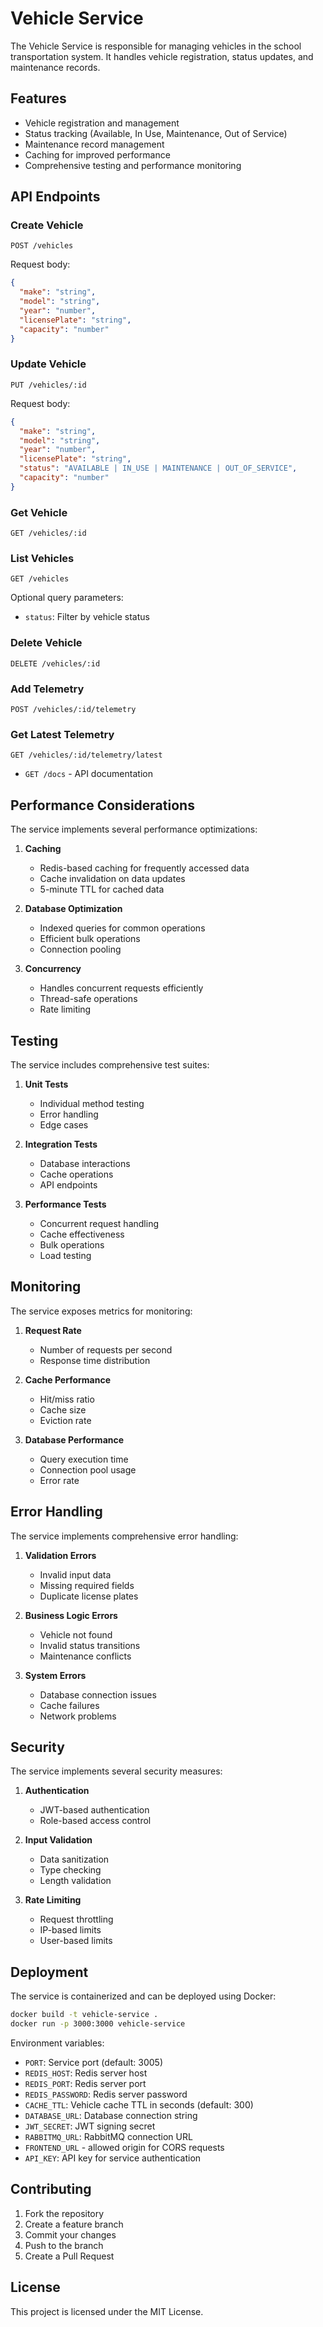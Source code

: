 # Vehicle Service

The Vehicle Service is responsible for managing vehicles in the school transportation system. It handles vehicle registration, status updates, and maintenance records.

## Features

- Vehicle registration and management
- Status tracking (Available, In Use, Maintenance, Out of Service)
- Maintenance record management
- Caching for improved performance
- Comprehensive testing and performance monitoring

## API Endpoints

### Create Vehicle
```http
POST /vehicles
```

Request body:
```json
{
  "make": "string",
  "model": "string",
  "year": "number",
  "licensePlate": "string",
  "capacity": "number"
}
```

### Update Vehicle
```http
PUT /vehicles/:id
```

Request body:
```json
{
  "make": "string",
  "model": "string",
  "year": "number",
  "licensePlate": "string",
  "status": "AVAILABLE | IN_USE | MAINTENANCE | OUT_OF_SERVICE",
  "capacity": "number"
}
```

### Get Vehicle
```http
GET /vehicles/:id
```

### List Vehicles
```http
GET /vehicles
```

Optional query parameters:
- `status`: Filter by vehicle status

### Delete Vehicle
```http
DELETE /vehicles/:id
```

### Add Telemetry
```http
POST /vehicles/:id/telemetry
```

### Get Latest Telemetry
```http
GET /vehicles/:id/telemetry/latest
```
- `GET /docs` - API documentation

## Performance Considerations

The service implements several performance optimizations:

1. **Caching**
   - Redis-based caching for frequently accessed data
   - Cache invalidation on data updates
   - 5-minute TTL for cached data

2. **Database Optimization**
   - Indexed queries for common operations
   - Efficient bulk operations
   - Connection pooling

3. **Concurrency**
   - Handles concurrent requests efficiently
   - Thread-safe operations
   - Rate limiting

## Testing

The service includes comprehensive test suites:

1. **Unit Tests**
   - Individual method testing
   - Error handling
   - Edge cases

2. **Integration Tests**
   - Database interactions
   - Cache operations
   - API endpoints

3. **Performance Tests**
   - Concurrent request handling
   - Cache effectiveness
   - Bulk operations
   - Load testing

## Monitoring

The service exposes metrics for monitoring:

1. **Request Rate**
   - Number of requests per second
   - Response time distribution

2. **Cache Performance**
   - Hit/miss ratio
   - Cache size
   - Eviction rate

3. **Database Performance**
   - Query execution time
   - Connection pool usage
   - Error rate

## Error Handling

The service implements comprehensive error handling:

1. **Validation Errors**
   - Invalid input data
   - Missing required fields
   - Duplicate license plates

2. **Business Logic Errors**
   - Vehicle not found
   - Invalid status transitions
   - Maintenance conflicts

3. **System Errors**
   - Database connection issues
   - Cache failures
   - Network problems

## Security

The service implements several security measures:

1. **Authentication**
   - JWT-based authentication
   - Role-based access control

2. **Input Validation**
   - Data sanitization
   - Type checking
   - Length validation

3. **Rate Limiting**
   - Request throttling
   - IP-based limits
   - User-based limits

## Deployment

The service is containerized and can be deployed using Docker:

```bash
docker build -t vehicle-service .
docker run -p 3000:3000 vehicle-service
```

Environment variables:
- `PORT`: Service port (default: 3005)
- `REDIS_HOST`: Redis server host
- `REDIS_PORT`: Redis server port
- `REDIS_PASSWORD`: Redis server password
- `CACHE_TTL`: Vehicle cache TTL in seconds (default: 300)
- `DATABASE_URL`: Database connection string
- `JWT_SECRET`: JWT signing secret
- `RABBITMQ_URL`: RabbitMQ connection URL
- `FRONTEND_URL` - allowed origin for CORS requests
- `API_KEY`: API key for service authentication

## Contributing

1. Fork the repository
2. Create a feature branch
3. Commit your changes
4. Push to the branch
5. Create a Pull Request

## License

This project is licensed under the MIT License. 